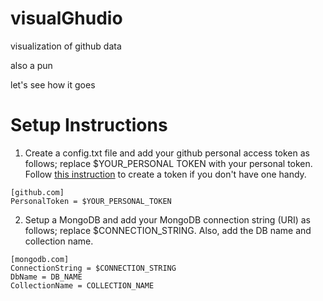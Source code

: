 # visualGhudio
visualization of github data

also a pun

let's see how it goes

# Setup Instructions
1. Create a config.txt file and add your github personal access token as follows; replace $YOUR_PERSONAL TOKEN with your personal token. Follow [this instruction](https://help.github.com/articles/creating-a-personal-access-token-for-the-command-line/) to create a token if you don't have one handy.
```
[github.com]
PersonalToken = $YOUR_PERSONAL_TOKEN
```
2. Setup a MongoDB and add your MongoDB connection string (URI) as follows; replace $CONNECTION_STRING. Also, add the DB name and collection name.
```
[mongodb.com]
ConnectionString = $CONNECTION_STRING
DbName = DB_NAME
CollectionName = COLLECTION_NAME
```